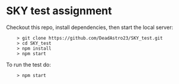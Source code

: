 # SKY test assignment

Checkout this repo, install dependencies, then start the local server:

```
	> git clone https://github.com/DeadAstro23/SKY_test.git
	> cd SKY_test
	> npm install
	> npm start
```

To run the test do:

```
	> npm start
```

